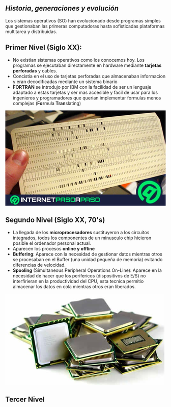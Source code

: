 ## **$Historia,$ $generaciones$ $y$ $evolución$**

Los sistemas operativos (SO) han evolucionado desde programas simples que gestionaban las primeras computadoras hasta sofisticadas plataformas multitarea y distribuidas.

## Primer Nivel (Siglo XX):

- No existían sistemas operativos como los conocemos hoy. Los programas se ejecutaban directamente en hardware mediante **tarjetas perforadas** y cables.
- Concistia en el uso de tarjetas perforadas que almacenaban informacion y eran decodificadas mediante un sistema binario
- **FORTRAN** se introdujo por IBM con la facilidad de ser un lenguaje adaptado a estas tarjetas y ser mas accesible y facil de usar para los ingenieros y programadores que querian implementar formulas menos complejas (**For**mula **Tran**slating)

![alt text](image.png)

## Segundo Nivel (Siglo XX, 70's)

- La llegada de los **microprocesadores** sustituyeron a los circuitos integrados, todos los componentes de un minusculo chip hicieron posible el ordenador personal actual.
- Aparecen los procesos **online y offline**
- **Buffering**: Aparece con la necesidad de gestionar datos mientras otros se procesaban en el Buffer (una unidad pequeña de memoria) evitando diferencias de velocidad.
- **Spooling** (Simultaneous Peripheral Operations On-Line): Aparece en la necesidad de hacer que los perifericos (dispositivos de E/S) no interfirieran en la productividad del CPU, esta tecnica permitio almacenar los datos en cola mientras otros eran liberados.

![alt text](image-1.png)

## Tercer Nivel
